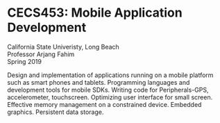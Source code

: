 # CECS453: Mobile Application Development
California State Univeristy, Long Beach</br>
Professor Arjang Fahim</br>
Spring 2019</br>

Design and implementation of applications running on a mobile platform such as smart phones and tablets. Programming languages and development tools for mobile SDKs. Writing code for Peripherals-GPS, accelerometer, touchscreen. Optimizing user interface for small screen. Effective memory management on a constrained device. Embedded graphics. Persistent data storage.</br>
